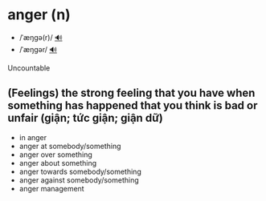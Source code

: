 # anger (n)

- /ˈæŋɡə(r)/ [🔊](https://www.oxfordlearnersdictionaries.com/media/english/uk_pron/a/ang/anger/anger__gb_1.mp3)
- /ˈæŋɡər/ [🔊](https://www.oxfordlearnersdictionaries.com/media/english/us_pron/a/ang/anger/anger__us_2.mp3)

Uncountable

## (Feelings) the strong feeling that you have when something has happened that you think is bad or unfair (giận; tức giận; giận dữ)

- in anger
- anger at somebody/something
- anger over something
- anger about something
- anger towards somebody/something
- anger against somebody/something
- anger management
